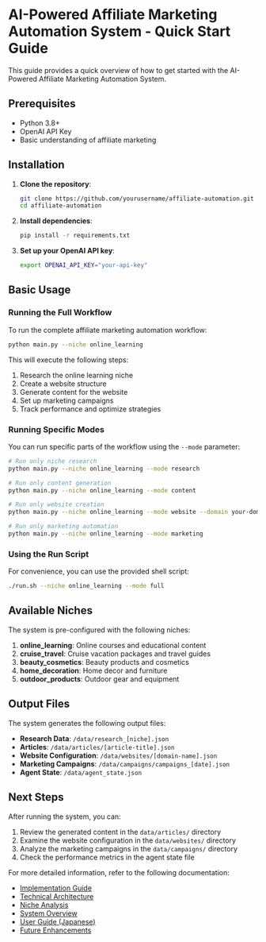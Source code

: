 # AI-Powered Affiliate Marketing Automation System - Quick Start Guide

This guide provides a quick overview of how to get started with the AI-Powered Affiliate Marketing Automation System.

## Prerequisites

- Python 3.8+
- OpenAI API Key
- Basic understanding of affiliate marketing

## Installation

1. **Clone the repository**:
   ```bash
   git clone https://github.com/yourusername/affiliate-automation.git
   cd affiliate-automation
   ```

2. **Install dependencies**:
   ```bash
   pip install -r requirements.txt
   ```

3. **Set up your OpenAI API key**:
   ```bash
   export OPENAI_API_KEY="your-api-key"
   ```

## Basic Usage

### Running the Full Workflow

To run the complete affiliate marketing automation workflow:

```bash
python main.py --niche online_learning
```

This will execute the following steps:
1. Research the online learning niche
2. Create a website structure
3. Generate content for the website
4. Set up marketing campaigns
5. Track performance and optimize strategies

### Running Specific Modes

You can run specific parts of the workflow using the `--mode` parameter:

```bash
# Run only niche research
python main.py --niche online_learning --mode research

# Run only content generation
python main.py --niche online_learning --mode content

# Run only website creation
python main.py --niche online_learning --mode website --domain your-domain.com

# Run only marketing automation
python main.py --niche online_learning --mode marketing
```

### Using the Run Script

For convenience, you can use the provided shell script:

```bash
./run.sh --niche online_learning --mode full
```

## Available Niches

The system is pre-configured with the following niches:

1. **online_learning**: Online courses and educational content
2. **cruise_travel**: Cruise vacation packages and travel guides
3. **beauty_cosmetics**: Beauty products and cosmetics
4. **home_decoration**: Home decor and furniture
5. **outdoor_products**: Outdoor gear and equipment

## Output Files

The system generates the following output files:

- **Research Data**: `/data/research_[niche].json`
- **Articles**: `/data/articles/[article-title].json`
- **Website Configuration**: `/data/websites/[domain-name].json`
- **Marketing Campaigns**: `/data/campaigns/campaigns_[date].json`
- **Agent State**: `/data/agent_state.json`

## Next Steps

After running the system, you can:

1. Review the generated content in the `data/articles/` directory
2. Examine the website configuration in the `data/websites/` directory
3. Analyze the marketing campaigns in the `data/campaigns/` directory
4. Check the performance metrics in the agent state file

For more detailed information, refer to the following documentation:

- [Implementation Guide](IMPLEMENTATION_GUIDE.md)
- [Technical Architecture](TECHNICAL_ARCHITECTURE.md)
- [Niche Analysis](NICHE_ANALYSIS.md)
- [System Overview](SYSTEM_OVERVIEW.md)
- [User Guide (Japanese)](USER_GUIDE_JP.md)
- [Future Enhancements](FUTURE_ENHANCEMENTS.md)
